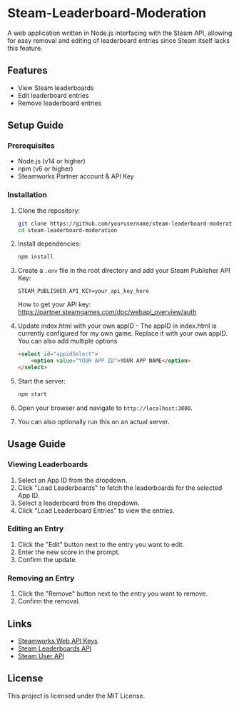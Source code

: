 # Steam-Leaderboard-Moderation

A web application written in Node.js interfacing with the Steam API, allowing for easy removal and editing of leaderboard entries since Steam itself lacks this feature.
## Features

- View Steam leaderboards
- Edit leaderboard entries
- Remove leaderboard entries

## Setup Guide

### Prerequisites

- Node.js (v14 or higher)
- npm (v6 or higher)
- Steamworks Partner account & API Key

### Installation

1. Clone the repository:
    ```sh
    git clone https://github.com/yourusername/steam-leaderboard-moderation.git
    cd steam-leaderboard-moderation
    ```

2. Install dependencies:
    ```sh
    npm install
    ```

3. Create a `.env` file in the root directory and add your Steam Publisher API Key:
    ```env
    STEAM_PUBLISHER_API_KEY=your_api_key_here
    ```
    How to get your API key: https://partner.steamgames.com/doc/webapi_overview/auth


4. Update index.html with your own appID - 
   The appID in index.html is currently configured for my own game. Replace it with your own appID. You can also add multiple options
    ```html
    <select id="appidSelect">
        <option value="YOUR APP ID">YOUR APP NAME</option>
    </select>
    ```

5. Start the server:
    ```sh
    npm start
    ```

6. Open your browser and navigate to `http://localhost:3000`.


7. You can also optionally run this on an actual server. 

## Usage Guide


### Viewing Leaderboards

1. Select an App ID from the dropdown.
2. Click "Load Leaderboards" to fetch the leaderboards for the selected App ID.
3. Select a leaderboard from the dropdown.
4. Click "Load Leaderboard Entries" to view the entries.

### Editing an Entry

1. Click the "Edit" button next to the entry you want to edit.
2. Enter the new score in the prompt.
3. Confirm the update.

### Removing an Entry

1. Click the "Remove" button next to the entry you want to remove.
2. Confirm the removal.

## Links

- [Steamworks Web API Keys](https://partner.steamgames.com/doc/webapi_overview)
- [Steam Leaderboards API](https://partner.steamgames.com/doc/webapi/ISteamLeaderboards)
- [Steam User API](https://partner.steamgames.com/doc/webapi/ISteamUser)
## License

This project is licensed under the MIT License.